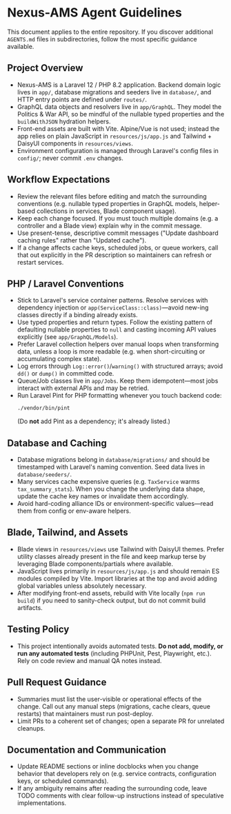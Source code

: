 # Nexus-AMS Agent Guidelines

This document applies to the entire repository. If you discover additional `AGENTS.md` files in
subdirectories, follow the most specific guidance available.

## Project Overview
- Nexus-AMS is a Laravel 12 / PHP 8.2 application. Backend domain logic lives in `app/`, database
  migrations and seeders live in `database/`, and HTTP entry points are defined under `routes/`.
- GraphQL data objects and resolvers live in `app/GraphQL`. They model the Politics & War API, so
  be mindful of the nullable typed properties and the `buildWithJSON` hydration helpers.
- Front-end assets are built with Vite. Alpine/Vue is not used; instead the app relies on plain
  JavaScript in `resources/js/app.js` and Tailwind + DaisyUI components in `resources/views`.
- Environment configuration is managed through Laravel's config files in `config/`; never commit
  `.env` changes.

## Workflow Expectations
- Review the relevant files before editing and match the surrounding conventions (e.g. nullable
  typed properties in GraphQL models, helper-based collections in services, Blade component usage).
- Keep each change focused. If you must touch multiple domains (e.g. a controller and a Blade view)
  explain why in the commit message.
- Use present-tense, descriptive commit messages ("Update dashboard caching rules" rather than
  "Updated cache").
- If a change affects cache keys, scheduled jobs, or queue workers, call that out explicitly in the
  PR description so maintainers can refresh or restart services.

## PHP / Laravel Conventions
- Stick to Laravel's service container patterns. Resolve services with dependency injection or
  `app(ServiceClass::class)`—avoid new-ing classes directly if a binding already exists.
- Use typed properties and return types. Follow the existing pattern of defaulting nullable
  properties to `null` and casting incoming API values explicitly (see `app/GraphQL/Models`).
- Prefer Laravel collection helpers over manual loops when transforming data, unless a loop is more
  readable (e.g. when short-circuiting or accumulating complex state).
- Log errors through `Log::error()`/`warning()` with structured arrays; avoid `dd()` or `dump()` in
  committed code.
- Queue/Job classes live in `app/Jobs`. Keep them idempotent—most jobs interact with external APIs
  and may be retried.
- Run Laravel Pint for PHP formatting whenever you touch backend code:
  ```bash
  ./vendor/bin/pint
  ```
  (Do **not** add Pint as a dependency; it's already listed.)

## Database and Caching
- Database migrations belong in `database/migrations/` and should be timestamped with Laravel's
  naming convention. Seed data lives in `database/seeders/`.
- Many services cache expensive queries (e.g. `TaxService` warms `tax_summary_stats`). When you
  change the underlying data shape, update the cache key names or invalidate them accordingly.
- Avoid hard-coding alliance IDs or environment-specific values—read them from config or env-aware
  helpers.

## Blade, Tailwind, and Assets
- Blade views in `resources/views` use Tailwind with DaisyUI themes. Prefer utility classes already
  present in the file and keep markup terse by leveraging Blade components/partials where available.
- JavaScript lives primarily in `resources/js/app.js` and should remain ES modules compiled by Vite.
  Import libraries at the top and avoid adding global variables unless absolutely necessary.
- After modifying front-end assets, rebuild with Vite locally (`npm run build`) if you need to
  sanity-check output, but do not commit build artifacts.

## Testing Policy
- This project intentionally avoids automated tests. **Do not add, modify, or run any automated
  tests** (including PHPUnit, Pest, Playwright, etc.). Rely on code review and manual QA notes
  instead.

## Pull Request Guidance
- Summaries must list the user-visible or operational effects of the change. Call out any manual
  steps (migrations, cache clears, queue restarts) that maintainers must run post-deploy.
- Limit PRs to a coherent set of changes; open a separate PR for unrelated cleanups.

## Documentation and Communication
- Update README sections or inline docblocks when you change behavior that developers rely on (e.g.
  service contracts, configuration keys, or scheduled commands).
- If any ambiguity remains after reading the surrounding code, leave TODO comments with clear
  follow-up instructions instead of speculative implementations.
